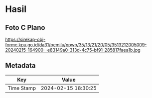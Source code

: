 # Hasil

## Foto C Plano

https://sirekap-obj-formc.kpu.go.id/da31/pemilu/ppwp/35/13/21/20/05/3513212005009-20240215-164900--e83149a0-313d-4c75-bf91-285817faea1b.jpg


## Metadata

| Key        | Value               |
| ---------- | ------------------- |
| Time Stamp | 2024-02-15 18:30:25 |



